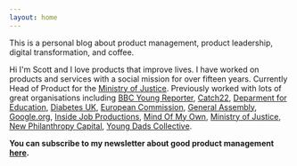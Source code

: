 ```yaml
---
layout: home
---
```

This is a personal blog about product management, product leadership, digital transformation, and coffee. 

Hi I'm Scott and I love products that improve lives. I have worked on products and services with a social mission for over fifteen years. Currently Head of Product for the [Ministry of Justice](https://www.gov.uk/government/organisations/ministry-of-justice/). Previously worked with lots of great organisations including [BBC Young Reporter](https://www.bbc.co.uk/news/education-46131593), [Catch22](https://www.catch-22.org.uk/), [Deparment for Education](https://www.gov.uk/government/organisations/department-for-education), [Diabetes UK](https://www.diabetes.org.uk/), [European Commission](https://ec.europa.eu/commission/index_en), [General Assembly](https://generalassemb.ly/), [Google.org](https://www.google.org/), [Inside Job Productions](https://www.insidejobproductions.co.uk/), [Mind Of My Own](https://mindofmyown.org.uk/), [Ministry of Justice](https://www.gov.uk/government/organisations/ministry-of-justice), [New Philanthropy Capital](https://www.thinknpc.org/), [Young Dads Collective](https://www.familyandchildcaretrust.org/young-dads-collective). 

**You can subscribe to my newsletter about good product management [here](https://goodproduct.management/).**
